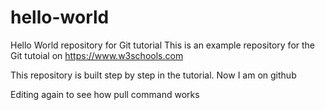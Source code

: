# hello-world
Hello World repository for Git tutorial
This is an example repository for the Git tutoial on https://www.w3schools.com

This repository is built step by step in the tutorial.
Now I am on github

Editing again to see how pull command works
